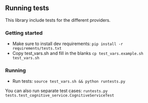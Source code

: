## Running tests

This library include tests for the different providers.

### Getting started

- Make sure to install dev requirements: `pip install -r requirements/tests.txt`
- Copy test_vars.sh and fill in the blanks `cp test_vars.example.sh test_vars.sh`


### Running

- Run tests: `source test_vars.sh && python runtests.py`

You can also run separate test cases: `runtests.py tests.test_cognitive_service.CognitiveServiceTest`

